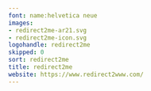 ```yaml
---
font: name:helvetica neue
images:
- redirect2me-ar21.svg
- redirect2me-icon.svg
logohandle: redirect2me
skipped: 0
sort: redirect2me
title: redirect2me
website: https://www.redirect2www.com/
---
```

